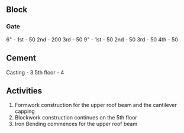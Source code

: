 ## Block
### Gate

6" - 1st - 50
     2nd - 200
     3rd - 50
 9" - 1st - 50
     2nd - 50
     3rd - 50
     4th - 50

## Cement
Casting - 3
5th floor - 4

 ## Activities 
1. Formwork construction for the upper roof beam and the cantilever capping
2. Blockwork construction continues on the 5th floor
3. Iron Bending commences for the upper roof beam 
